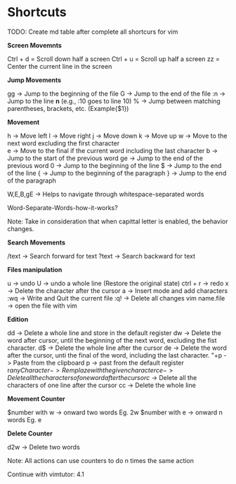 # Shortcuts


TODO: Create md table after complete all shortcurs for vim


**Screen Movemnts**

Ctrl + d = Scroll down half a screen
Ctrl + u = Scroll up half a screen
zz = Center the current line in the screen

**Jump Movements**


gg -> Jump to the beginning of the file
G -> Jump to the end of the file
:n -> Jump to the line **n** (e.g., :10 goes to line 10)
% -> Jump between matching parentheses, brackets, etc. (Example{$1})


**Movement**

h -> Move left
l -> Move right
j -> Move down
k -> Move up
w -> Move to the next word excluding the first character   
e -> Move to the final if the current word including the last character
b -> Jump to the start of the previous word
ge -> Jump to the end of the previous word
0 -> Jump to the beginning of the line
$ -> Jump to the end of the line
{ -> Jump to the beginning of the paragraph
} -> Jump to the end of the paragraph

W,E,B,gE -> Helps to navigate through whitespace-separated words

Word-Separate-Words-how-it-works?

Note: Take in consideration that when capittal letter is enabled, the behavior changes.

**Search Movements**

/text ->  Search forward for text
?text -> Search backward for text

**Files manipulation**

u -> undo
U -> undo a whole line (Restore the original state)
ctrl + r -> redo
x -> Delete the character after the cursor
a -> Insert mode and add characters
:wq -> Write and Quit the current file
:q! -> Delete all changes
vim name.file -> open the file with vim


**Edition**

dd -> Delete a whole line and store in the default register
dw -> Delete the word after cursor, until the beginning of the next word, excluding the fist character.
d$ -> Delete the whole line after the cursor
de -> Delete the word after the cursor, unti the final of the word, including the last character.
"+p -> Paste from the clipboard
p -> past from the default register
r$anyCharacter -> Remplaze with the given character
ce -> Delete all the characters of one word after the cursor
c$ -> Delete all the characters of one line after the cursor
cc -> Delete the whole line

**Movement Counter**

$number with w -> onward two words  Eg. 2w
$number with e -> onward n words Eg. e

**Delete Counter**

d2w -> Delete two words

Note: All actions can use counters to do n times the same action

Continue with vimtutor: 4.1 
